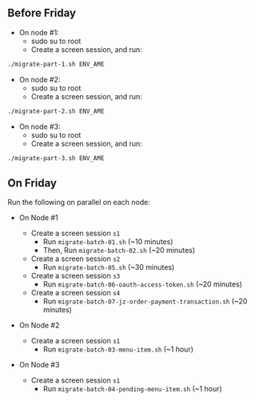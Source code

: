## Before Friday
- On node #1:
  - sudo su to root
  - Create  a screen session, and run:
```bash
./migrate-part-1.sh ENV_AME
```

- On node #2:
  - sudo su to root
  - Create  a screen session, and run:
```bash
./migrate-part-2.sh ENV_AME
```

- On node #3:
  - sudo su to root
  - Create  a screen session, and run:
```bash
./migrate-part-3.sh ENV_AME
```

## On Friday

Run the following on parallel on each node:

- On Node #1
  - Create a screen session `s1`
    - Run `migrate-batch-01.sh` (~10 minutes)
    - Then, Run `migrate-batch-02.sh` (~20 minutes)
  - Create a screen session `s2`
    - Run `migrate-batch-05.sh` (~30 minutes)
  - Create a screen session `s3`
    - Run `migrate-batch-06-oauth-access-token.sh` (~20 minutes)
  - Create a screen session `s4`
    - Run `migrate-batch-07-jz-order-payment-transaction.sh` (~20 minutes)



- On Node #2
  - Create a screen session `s1`
    - Run `migrate-batch-03-menu-item.sh` (~1 hour)


- On Node #3
  - Create a screen session `s1`
    - Run `migrate-batch-04-pending-menu-item.sh` (~1 hour)
